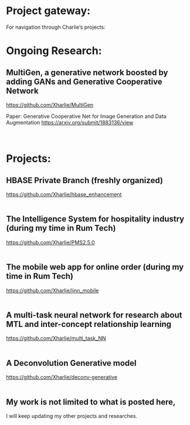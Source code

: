 # Project gateway:
For navigation through Charlie’s projects:
<br /> 
# Ongoing Research:
## **MultiGen, a generative network boosted by adding GANs and Generative Cooperative Network**
<https://github.com/Xharlie/MultiGen>

Paper: Generative Cooperative Net for Image Generation and Data Augmentation
<https://arxiv.org/submit/1883136/view>
<br /> 
<br /> 
<br /> 
# Projects:

## **HBASE Private Branch (freshly organized)**
 <https://github.com/Xharlie/hbase_enhancement>
<br /> 
<br /> 
## **The Intelligence System for hospitality industry (during my time in Rum Tech)**
 <https://github.com/Xharlie/PMS2.5.0>
<br /> 
<br /> 
## **The mobile web app for online order (during my time in Rum Tech)**
 <https://github.com/Xharlie/jinn_mobile>
<br /> 
<br /> 
## **A multi-task neural network for research about MTL and inter-concept relationship learning**
 <https://github.com/Xharlie/multi_task_NN>
<br /> 
<br />
## **A Deconvolution Generative model**
 <https://github.com/Xharlie/deconv-generative>
<br />
<br />
## My work is not limited to what is posted here, 
I will keep updating my other projects and researches.


 




 
